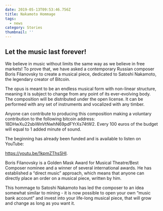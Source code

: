 ```yaml
---
date: 2019-05-13T09:53:46.756Z
title: Nakamoto Hommage
tags:
  - news
category: Stories
thumbnail: ''
---
```

## Let the music last forever!

We believe in music without limits the same way as we believe in free markets! To prove that, we have asked a contemporary Russian composer Boris Filanovsky to create a musical piece, dedicated to Satoshi Nakamoto, the legendary creator of Bitcoin.

The opus is meant to be an endless musical form with non-linear structure, meaning it is subject to change from any point of its ever-evolving body. The composition will be distributed under the open license. It can be performed with any set of instruments and vocalized with any timber.

Anyone can contribute to producing this composition making a voluntary contribution to the following bitcoin address: 18DHwXu22sbiWnVtNwhN69pdFYrXs74tW2. Every 100 euros of the budget will equal to 1 added minute of sound.

The beginning has already been funded and is available to listen on YouTube: 

https://youtu.be/1kpmZThsSHI.

Boris Filanovsky is a Golden Mask Award for Musical Theatre/Best Composer nominee and a winner of several international awards. He has established a “direct music” approach, which means that anyone can directly place an order on a musical piece, written by him.

This hommage to Satoshi Nakamoto has led the composer to an idea somewhat similar to mining - it is now possible to open your own “music bank account” and invest into your life-long musical piece, that will grow and change as long as you want it.

